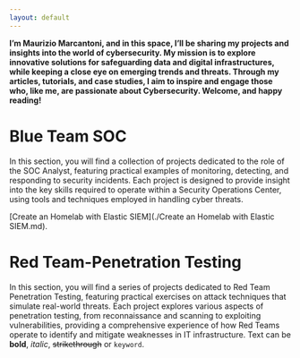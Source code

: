 ```yaml
---
layout: default
---
```

**I’m Maurizio Marcantoni, and in this space, I’ll be sharing my projects and insights into the world of cybersecurity. My mission is to explore innovative solutions for safeguarding data and digital infrastructures, while keeping a close eye on emerging trends and threats.
Through my articles, tutorials, and case studies, I aim to inspire and engage those who, like me, are passionate about Cybersecurity. Welcome, and happy reading!**

# Blue Team SOC 

In this section, you will find a collection of projects dedicated to the role of the SOC Analyst, featuring practical examples of monitoring, detecting, and responding to security incidents. Each project is designed to provide insight into the key skills required to operate within a Security Operations Center, using tools and techniques employed in handling cyber threats.

[Create an Homelab with Elastic SIEM](./Create an Homelab with Elastic SIEM.md).


# Red Team-Penetration Testing

In this section, you will find a series of projects dedicated to Red Team Penetration Testing, featuring practical exercises on attack techniques that simulate real-world threats. Each project explores various aspects of penetration testing, from reconnaissance and scanning to exploiting vulnerabilities, providing a comprehensive experience of how Red Teams operate to identify and mitigate weaknesses in IT infrastructure.
Text can be **bold**, _italic_, ~~strikethrough~~ or `keyword`.


